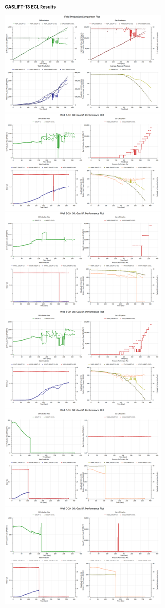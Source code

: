 #### GASLIFT-13 ECL Results

![](ECL/GASLIFT-13-Field_Production_Comparison_Plot.png)
![](ECL/GASLIFT-13-Well_B_1H_Oil_Gas_Lift_Performance_Plot.png)
![](ECL/GASLIFT-13-Well_B_2H_Oil_Gas_Lift_Performance_Plot.png)
![](ECL/GASLIFT-13-Well_B_3H_Oil_Gas_Lift_Performance_Plot.png)
![](ECL/GASLIFT-13-Well_C_1H_Oil_Gas_Lift_Performance_Plot.png)
![](ECL/GASLIFT-13-Well_C_2H_Oil_Gas_Lift_Performance_Plot.png)
